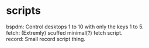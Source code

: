 # scripts
bspdm: Control desktops 1 to 10 with only the keys 1 to 5. \
fetch: (Extremly) scuffed minimal(?) fetch script. \
record: Small record script thing.
